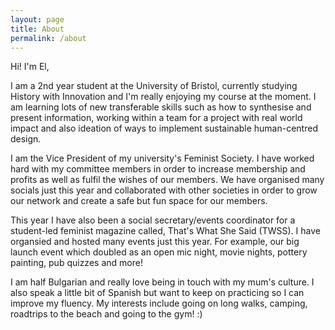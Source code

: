 ```yaml
---
layout: page
title: About
permalink: /about
---
```

Hi! I'm El,

I am a 2nd year student at the University of Bristol, currently studying History with Innovation and I'm really enjoying my course at the moment. I am learning lots of new transferable skills such as how to synthesise and present information, working within a team for a project with real world impact and also ideation of ways to implement sustainable human-centred design. 

I am the Vice President of my university's Feminist Society. I have worked hard with my committee members in order to increase membership and profits as well as fulfil the wishes of our members. We have organised many socials just this year and collaborated with other societies in order to grow our network and create a safe but fun space for our members. 

This year I have also been a social secretary/events coordinator for a student-led feminist magazine called, That's What She Said (TWSS). I have organsied and hosted many events just this year. For example, our big launch event which doubled as an open mic night, movie nights, pottery painting, pub quizzes and more! 

I am half Bulgarian and really love being in touch with my mum's culture. I also speak a little bit of Spanish but want to keep on practicing so I can improve my fluency.
My interests include going on long walks, camping, roadtrips to the beach and going to the gym! :)
